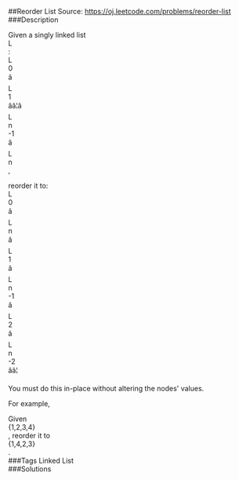 ##Reorder List
Source: https://oj.leetcode.com/problems/reorder-list  
###Description

                

Given a singly linked list   
L  
:   
L  
0  
â  
L  
1  
ââ¦â  
L  
n  
-1  
â  
L  
n  
,  

reorder it to:   
L  
0  
â  
L  
n  
â  
L  
1  
â  
L  
n  
-1  
â  
L  
2  
â  
L  
n  
-2  
ââ¦
  


  
You must do this in-place without altering the nodes' values.  


  

For example,  

Given   
{1,2,3,4}  
, reorder it to   
{1,4,2,3}  
.  
###Tags
Linked List  
###Solutions